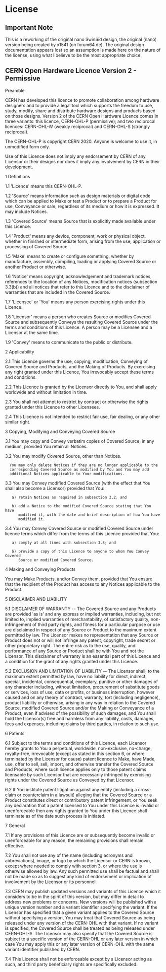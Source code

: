 # License #

## Important Note ## 

This is a reworking of the original nano SwinSid
design, the original (nano) version being created
by x1541 (on forum64.de). The original design
documentation appears lost so an assumption is
made here on the nature of the license, using
what I believe to be the most appropriate choice.

## CERN Open Hardware Licence Version 2 - Permissive ##

Preamble

CERN has developed this licence to promote collaboration among hardware
designers and to provide a legal tool which supports the freedom to use,
study, modify, share and distribute hardware designs and products based on
those designs. Version 2 of the CERN Open Hardware Licence comes in three
variants: this licence, CERN-OHL-P (permissive); and two reciprocal licences:
CERN-OHL-W (weakly reciprocal) and CERN-OHL-S (strongly reciprocal).

The CERN-OHL-P is copyright CERN 2020. Anyone is welcome to use it, in
unmodified form only.

Use of this Licence does not imply any endorsement by CERN of any Licensor or
their designs nor does it imply any involvement by CERN in their development.


1 Definitions

  1.1 'Licence' means this CERN-OHL-P.

  1.2 'Source' means information such as design materials or digital code
      which can be applied to Make or test a Product or to prepare a Product
      for use, Conveyance or sale, regardless of its medium or how it is
      expressed. It may include Notices.

  1.3 'Covered Source' means Source that is explicitly made available under
      this Licence.

  1.4 'Product' means any device, component, work or physical object, whether
      in finished or intermediate form, arising from the use, application or
      processing of Covered Source.

  1.5 'Make' means to create or configure something, whether by manufacture,
      assembly, compiling, loading or applying Covered Source or another
      Product or otherwise.

  1.6 'Notice' means copyright, acknowledgement and trademark notices,
      references to the location of any Notices, modification notices
      (subsection 3.3(b)) and all notices that refer to this Licence and to
      the disclaimer of warranties that are included in the Covered Source.

  1.7 'Licensee' or 'You' means any person exercising rights under this
      Licence.

  1.8 'Licensor' means a person who creates Source or modifies Covered Source
      and subsequently Conveys the resulting Covered Source under the terms
      and conditions of this Licence. A person may be a Licensee and a
      Licensor at the same time.

  1.9 'Convey' means to communicate to the public or distribute.


2 Applicability

  2.1 This Licence governs the use, copying, modification, Conveying of
      Covered Source and Products, and the Making of Products. By exercising
      any right granted under this Licence, You irrevocably accept these terms
      and conditions.

  2.2 This Licence is granted by the Licensor directly to You, and shall apply
      worldwide and without limitation in time.

  2.3 You shall not attempt to restrict by contract or otherwise the rights
      granted under this Licence to other Licensees.

  2.4 This Licence is not intended to restrict fair use, fair dealing, or any
      other similar right.


3 Copying, Modifying and Conveying Covered Source

  3.1 You may copy and Convey verbatim copies of Covered Source, in any
      medium, provided You retain all Notices.

  3.2 You may modify Covered Source, other than Notices.

      You may only delete Notices if they are no longer applicable to the
      corresponding Covered Source as modified by You and You may add
      additional Notices applicable to Your modifications.

  3.3 You may Convey modified Covered Source (with the effect that You shall
      also become a Licensor) provided that You:

       a) retain Notices as required in subsection 3.2; and

       b) add a Notice to the modified Covered Source stating that You have
          modified it, with the date and brief description of how You have
          modified it.

  3.4 You may Convey Covered Source or modified Covered Source under licence
      terms which differ from the terms of this Licence provided that You:

       a) comply at all times with subsection 3.3; and

       b) provide a copy of this Licence to anyone to whom You Convey Covered
          Source or modified Covered Source.


4 Making and Conveying Products

You may Make Products, and/or Convey them, provided that You ensure that the
recipient of the Product has access to any Notices applicable to the Product.


5 DISCLAIMER AND LIABILITY

  5.1 DISCLAIMER OF WARRANTY -- The Covered Source and any Products are
      provided 'as is' and any express or implied warranties, including, but
      not limited to, implied warranties of merchantability, of satisfactory
      quality, non-infringement of third party rights, and fitness for a
      particular purpose or use are disclaimed in respect of any Source or
      Product to the maximum extent permitted by law. The Licensor makes no
      representation that any Source or Product does not or will not infringe
      any patent, copyright, trade secret or other proprietary right. The
      entire risk as to the use, quality, and performance of any Source or
      Product shall be with You and not the Licensor. This disclaimer of
      warranty is an essential part of this Licence and a condition for the
      grant of any rights granted under this Licence.

  5.2 EXCLUSION AND LIMITATION OF LIABILITY -- The Licensor shall, to the
      maximum extent permitted by law, have no liability for direct, indirect,
      special, incidental, consequential, exemplary, punitive or other damages
      of any character including, without limitation, procurement of
      substitute goods or services, loss of use, data or profits, or business
      interruption, however caused and on any theory of contract, warranty,
      tort (including negligence), product liability or otherwise, arising in
      any way in relation to the Covered Source, modified Covered Source
      and/or the Making or Conveyance of a Product, even if advised of the
      possibility of such damages, and You shall hold the Licensor(s) free and
      harmless from any liability, costs, damages, fees and expenses,
      including claims by third parties, in relation to such use.


6 Patents

  6.1 Subject to the terms and conditions of this Licence, each Licensor
      hereby grants to You a perpetual, worldwide, non-exclusive, no-charge,
      royalty-free, irrevocable (except as stated in this section 6, or where
      terminated by the Licensor for cause) patent licence to Make, have Made,
      use, offer to sell, sell, import, and otherwise transfer the Covered
      Source and Products, where such licence applies only to those patent
      claims licensable by such Licensor that are necessarily infringed by
      exercising rights under the Covered Source as Conveyed by that Licensor.

  6.2 If You institute patent litigation against any entity (including a
      cross-claim or counterclaim in a lawsuit) alleging that the Covered
      Source or a Product constitutes direct or contributory patent
      infringement, or You seek any declaration that a patent licensed to You
      under this Licence is invalid or unenforceable then any rights granted
      to You under this Licence shall terminate as of the date such process is
      initiated.


7 General

  7.1 If any provisions of this Licence are or subsequently become invalid or
      unenforceable for any reason, the remaining provisions shall remain
      effective.

  7.2 You shall not use any of the name (including acronyms and
      abbreviations), image, or logo by which the Licensor or CERN is known,
      except where needed to comply with section 3, or where the use is
      otherwise allowed by law. Any such permitted use shall be factual and
      shall not be made so as to suggest any kind of endorsement or
      implication of involvement by the Licensor or its personnel.

  7.3 CERN may publish updated versions and variants of this Licence which it
      considers to be in the spirit of this version, but may differ in detail
      to address new problems or concerns. New versions will be published with
      a unique version number and a variant identifier specifying the variant.
      If the Licensor has specified that a given variant applies to the
      Covered Source without specifying a version, You may treat that Covered
      Source as being released under any version of the CERN-OHL with that
      variant. If no variant is specified, the Covered Source shall be treated
      as being released under CERN-OHL-S. The Licensor may also specify that
      the Covered Source is subject to a specific version of the CERN-OHL or
      any later version in which case You may apply this or any later version
      of CERN-OHL with the same variant identifier published by CERN.

  7.4 This Licence shall not be enforceable except by a Licensor acting as
      such, and third party beneficiary rights are specifically excluded.